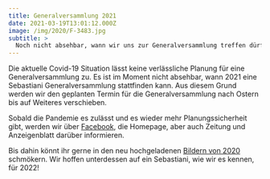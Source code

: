 ```yaml
---
title: Generalversammlung 2021
date: 2021-03-19T13:01:12.000Z
image: /img/2020/F-3483.jpg
subtitle: >
  Noch nicht absehbar, wann wir uns zur Generalversammlung treffen dürfen ...
---
```


Die aktuelle Covid-19 Situation lässt keine verlässliche Planung für eine Generalversammlung zu. Es ist im Moment nicht absehbar, wann 2021 eine Sebastiani Generalversammlung stattfinden kann. Aus diesem Grund werden wir den geplanten Termin für die Generalversammlung nach Ostern bis auf Weiteres verschieben.

Sobald die Pandemie es zulässt und es wieder mehr Planungssicherheit gibt, werden wir über [Facebook](https://www.facebook.com/SebastianiLengfurt), die Homepage, aber auch Zeitung und Anzeigenblatt darüber informieren.

Bis dahin könnt ihr gerne in den neu hochgeladenen [Bildern von 2020](/bilder/) schmökern. Wir hoffen unterdessen auf ein Sebastiani, wie wir es kennen, für 2022!
